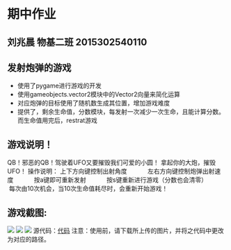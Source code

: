# 期中作业
## 刘兆晨 物基二班 2015302540110
## 发射炮弹的游戏
- 使用了pygame进行游戏的开发
- 使用gameobjects.vector2模块中的Vector2向量来简化运算  
- 对应炮弹的目标使用了随机数生成其位置，增加游戏难度  
- 提供了，剩余生命值，分数模块，每发射一次减少一次生命，且能计算分数。而生命值用完后，restrat游戏
## 游戏说明！
QB！邪恶的QB！驾驶着UFO又要摧毁我们可爱的小圆！
拿起你的大炮，摧毁UFO！
操作说明：   上下方向键控制出射角度
            左右方向键控制炮弹出射速度
            按a键即可重新发射
            按s键重新进行游戏（分数也会清零）
            每次由10次机会，当10次生命值耗尽时，会重新开始游戏！
## 游戏截图:
![](https://github.com/liuzhaochen/compuational_physics_N2015302540110/blob/master/Midterm/3.png)
![](https://github.com/liuzhaochen/compuational_physics_N2015302540110/blob/master/Midterm/1.png)
![](https://github.com/liuzhaochen/compuational_physics_N2015302540110/blob/master/Midterm/2.png)
源代码：[代码](https://raw.githubusercontent.com/liuzhaochen/compuational_physics_N2015302540110/master/Midterm/Game.py)
注意：使用前，请下载所上传的图片，并将之代码中更改为对应的路径。
